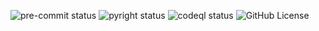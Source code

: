![pre-commit status](https://img.shields.io/github/actions/workflow/status/check-phat-nguoi/check-phat-nguoi.github.io/pre-commit.yml?style=for-the-badge&label=pre%20commit&branch=main&logo=precommit)
![pyright status](https://img.shields.io/github/actions/workflow/status/check-phat-nguoi/check-phat-nguoi.github.io/pyright.yml?style=for-the-badge&label=pyright&branch=main)
![codeql status](https://img.shields.io/github/actions/workflow/status/check-phat-nguoi/check-phat-nguoi.github.io/codeql.yml?style=for-the-badge&label=codeql&branch=main)
![GitHub License](https://img.shields.io/github/license/check-phat-nguoi/check-phat-nguoi.github.io?style=for-the-badge)

